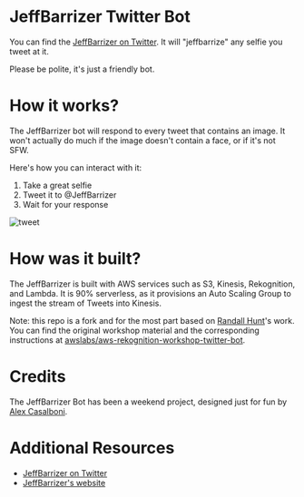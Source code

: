 # JeffBarrizer Twitter Bot

You can find the [JeffBarrizer on Twitter](https://twitter.com/JeffBarrizer). It will "jeffbarrize" any selfie you tweet at it.

Please be polite, it's just a friendly bot.

# How it works?

The JeffBarrizer bot will respond to every tweet that contains an image. It won't actually do much if the image doesn't contain a face, or if it's not SFW.

Here's how you can interact with it:

1. Take a great selfie
2. Tweet it to @JeffBarrizer
3. Wait for your response

![tweet](https://jeffbarrize.me/img/tweet.jpg)

# How was it built?

The JeffBarrizer is built with AWS services such as S3, Kinesis, Rekognition, and Lambda. It is 90% serverless, as it provisions an Auto Scaling Group to ingest the stream of Tweets into Kinesis.

Note: this repo is a fork and for the most part based on [Randall Hunt](https://twitter.com/jrhunt)'s work. You can find the original workshop material and the corresponding instructions at [awslabs/aws-rekognition-workshop-twitter-bot](https://github.com/awslabs/aws-rekognition-workshop-twitter-bot).

# Credits

The JeffBarrizer Bot has been a weekend project, designed just for fun by [Alex Casalboni](https://twitter.com/alex_casalboni).

# Additional Resources

* [JeffBarrizer on Twitter](https://twitter.com/JeffBarrizer)
* [JeffBarrizer's website](https://jeffbarrize.me)
